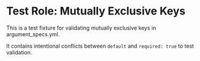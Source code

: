 # Test Role: Mutually Exclusive Keys

This is a test fixture for validating mutually exclusive keys in argument_specs.yml.

It contains intentional conflicts between `default` and `required: true` to test validation.